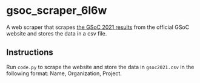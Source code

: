 # gsoc_scraper_6l6w

A web scraper that scrapes [the GSoC 2021 results](https://summerofcode.withgoogle.com/projects/) from the official GSoC website and stores the data in a csv file. 

## Instructions

Run `code.py` to scrape the website and store the data in `gsoc2021.csv` in the following format: Name, Organization, Project. 
